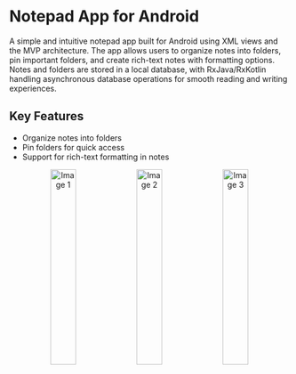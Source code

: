 # Notepad App for Android

A simple and intuitive notepad app built for Android using XML views and the MVP architecture. The app allows users to organize notes into folders, pin important folders, and create rich-text notes with formatting options. Notes and folders are stored in a local database, with RxJava/RxKotlin handling asynchronous database operations for smooth reading and writing experiences.

## Key Features

- Organize notes into folders
- Pin folders for quick access
- Support for rich-text formatting in notes

<p align="center">
  <img src="https://github.com/user-attachments/assets/6246d563-8a62-4159-bda2-f0e8373f6804" alt="Image 1" width="30%" />
  <img src="https://github.com/user-attachments/assets/9d2654d4-4444-4516-89f5-ec17848f494d" alt="Image 2" width="30%" />
  <img src="https://github.com/user-attachments/assets/2dd1de9b-80c2-45bc-ab21-0de392e66ea4" alt="Image 3" width="30%" />
</p>
